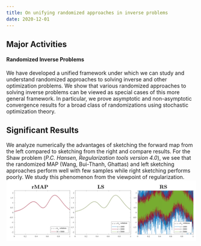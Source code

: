```yaml
---
title: On unifying randomized approaches in inverse problems
date: 2020-12-01
---
```


<!--more-->

## Major Activities
#### Randomized Inverse Problems
We have developed a unified framework under which we can study and understand
randomized approaches to solving inverse and other optimization problems. 
We show that 
various randomized approaches to solving inverse problems can be viewed
as special cases of this more general framework. In particular, we prove
asymptotic and non-asymptotic convergence results
for a broad class of randomizations using 
stochastic optimization theory. 
<!---Our unified framework not only recovers many existing methods 
(including gradient descent, coordinate descent, Karzmarz method, etc) but also discovers new ones.
--->

<!---
#### Ensemble Kalman Filter (EnKF) through the lens of duality
The EnKF for inverse problems can be viewed as a special case of the randomized right sketching algorithm. Due to the randomization of the covariance matrix (Regularization) involved, the right sketching algorithm often yields poor results as evident from the Figure below. Therefore, iterative versions of the EnKF is often employed for higher estimation accuracy. We take a new look at the Ensemble Kalman Filter through the lens
of duality. In particular, we show that by dealing with a randomized Lagrangian dual function, the estimation equations as well as asymptotic/non asymptotic convergence results can be derived for the EnKF.  Furthermore, we show that such an interpretation allows one to design improved EnKF algorithms for finding the inverse solution which converges faster.
--->



## Significant Results


<!-- #### Randomized Inverse Problems  -->
We analyze numerically the advantages of sketching the forward map 
from the left compared to sketching from the right and compare results.
For the Shaw problem (*P.C. Hansen, Regularization tools version 4.0*), 
we see that the randomized MAP (Wang, Bui-Thanh, Ghattas) and 
left sketching approaches perform well with few samples while right sketching 
performs poorly. We study this phenomenon from the viewpoint of regularization. 
![Randomized inverse solutions to Shaw problem](randomized_IP_shaw.png)

<!-- Some beautiful pictures or videos could go here -->
<!-- [![acoustic-elastic wave equation video](/assets/figures/jon/mangll_animation_frame.png)](/assets/figures/jon/mangll_animation_trimmed.ogv "Mangll video") -->


